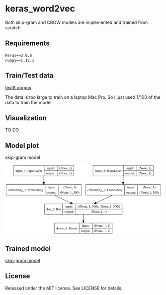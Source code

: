 # keras_word2vec
Both skip-gram and CBOW models are implemented and trained from scratch.

## Requirements
    Keras==2.0.6
    numpy==1.12.1

## Train/Test data
[text8 corpus](http://mattmahoney.net/dc/text8.zip)

The data is too large to train on a laptop Mac Pro. So I just used 1/100 of the data to train the model.

## Visualization
TO DO

## Model plot
skip-gram model
<p>
  <img src="https://github.com/shuuchen/keras_word2vec/blob/master/sg.png" />
</p>

## Trained model
[skip-gram model](https://drive.google.com/drive/u/0/folders/0B1kiZ83NkrbDUlViNEVwOUdqQ2M)

## License
Released under the MIT license. See LICENSE for details.
